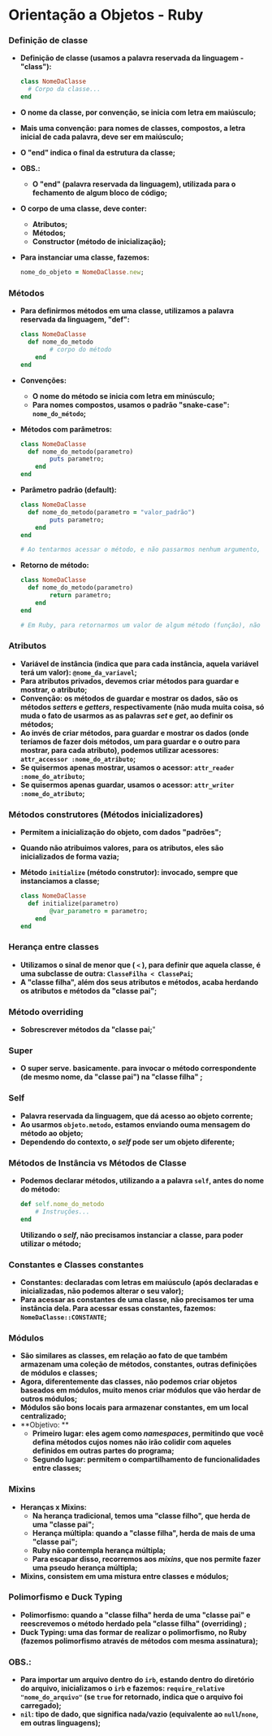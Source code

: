 # Orientação a Objetos - Ruby



### Definição de classe

- **Definição de classe (usamos a palavra reservada da linguagem - "class"):**

  ```ruby
  class NomeDaClasse
  	# Corpo da classe...
  end
  ```

- **O nome da classe, por convenção, se inicia com letra em maiúsculo;**

- **Mais uma convenção: para nomes de classes, compostos, a letra inicial de cada palavra, deve ser em maiúsculo;**

- **O "end" indica o final da estrutura da classe;**

- **OBS.:**

  - **O "end" (palavra reservada da linguagem), utilizada para o fechamento de algum bloco de código;**

- **O corpo de uma classe, deve conter:**

  - **Atributos;**
  - **Métodos;**
  - **Constructor (método de inicialização);**

- **Para instanciar uma classe, fazemos:**

  ```ruby
  nome_do_objeto = NomeDaClasse.new;
  ```



### Métodos

- **Para definirmos métodos em uma classe, utilizamos a palavra reservada da linguagem, "def":**

  ```ruby
  class NomeDaClasse
  	def nome_do_metodo
          # corpo do método
      end
  end
  ```

- **Convenções:**

  - **O nome do método se inicia com letra em minúsculo;**
  - **Para nomes compostos, usamos o padrão "snake-case": `nome_do_método`;**

- **Métodos com parâmetros:**

  ```ruby
  class NomeDaClasse
  	def nome_do_metodo(parametro)
          puts parametro;
      end
  end
  ```

- **Parâmetro padrão (default):**

  ```ruby
  class NomeDaClasse
  	def nome_do_metodo(parametro = "valor_padrão")
          puts parametro;
      end
  end
  
  # Ao tentarmos acessar o método, e não passarmos nenhum argumento, o que será exibido na tela, será o "valor_padrão";
  ```

- **Retorno de método:**

  ```ruby
  class NomeDaClasse
  	def nome_do_metodo(parametro)
          return parametro;
      end
  end
  
  # Em Ruby, para retornarmos um valor de algum método (função), não é necessário utilizar a instrução "return" (ela é opcional). Podemos deixar apenas o que queremos retornar, sem o uso da palavra return;
  ```

  

### Atributos

- **Variável de instância (indica que para cada instância, aquela variável terá um valor): `@nome_da_variavel`;**
- **Para atributos privados, devemos criar métodos para guardar e mostrar, o atributo;**
- **Convenção: os métodos de guardar e mostrar os dados, são os métodos _setters_ e _getters_, respectivamente (não muda muita coisa, só muda o fato de usarmos as as palavras _set_ e _get_, ao definir os métodos;**
- **Ao invés de criar métodos, para guardar e mostrar os dados (onde teríamos de fazer dois métodos, um para guardar e o outro para mostrar, para cada atributo), podemos utilizar acessores: `attr_accessor :nome_do_atributo`;**
- **Se quisermos apenas mostrar, usamos o acessor: `attr_reader :nome_do_atributo`;**
- **Se quisermos apenas guardar, usamos o acessor: `attr_writer :nome_do_atributo`;**



### Métodos construtores (Métodos inicializadores)

- **Permitem a inicialização do objeto, com dados "padrões";**

- **Quando não atribuimos valores, para os atributos, eles são inicializados de forma vazia;**

- **Método `initialize` (método construtor): invocado, sempre que instanciamos a classe;**

  ```ruby
  class NomeDaClasse
  	def initialize(parametro)
          @var_parametro = parametro;
      end
  end
  ```

  

### Herança entre classes

- **Utilizamos o sinal de menor que ( `<` ), para definir que aquela classe, é uma subclasse de outra: `ClasseFilha < ClassePai`;**
- **A "classe filha", além dos seus atributos e métodos, acaba herdando os atributos e métodos da "classe pai";**



### Método overriding

- **Sobrescrever métodos da "classe pai;**"



### Super

- **O super serve. basicamente. para invocar o método correspondente (de mesmo nome, da "classe pai") na "classe filha" ;**



### Self

- **Palavra reservada da linguagem, que dá acesso ao objeto corrente;**
- **Ao usarmos `objeto.metodo`, estamos enviando ouma mensagem do método ao objeto;**
- **Dependendo do contexto, o _self_ pode ser um objeto diferente;**



### Métodos de Instância vs Métodos de Classe

- **Podemos declarar métodos, utilizando a a palavra `self`, antes do nome do método:**

  ```ruby
  def self.nome_do_metodo
      # Instruções...
  end
  ```

  **Utilizando o _self_, não precisamos instanciar a classe, para poder utilizar o método;**



### Constantes e Classes constantes

- **Constantes: declaradas com letras em maiúsculo (após declaradas e inicializadas, não podemos alterar o seu valor);**
- **Para acessar as constantes de uma classe, não precisamos ter uma instância dela. Para acessar essas constantes, fazemos: `NomeDaClasse::CONSTANTE`;**



### Módulos

- **São similares as classes, em relação ao fato de que também armazenam uma coleção de métodos, constantes, outras definições de módulos e classes;**
- **Agora, diferentemente das classes, não podemos criar objetos baseados em módulos, muito menos criar módulos que vão herdar de outros módulos;**
- **Módulos são bons locais para armazenar constantes, em um local centralizado;**
- **Objetivo: **
  - **Primeiro lugar: eles agem como _namespaces_, permitindo que você defina métodos cujos nomes não irão colidir com aqueles definidos em outras partes do programa;**
  - **Segundo lugar: permitem o compartilhamento de funcionalidades entre classes;**



### Mixins

- **Heranças x Mixins:**
  - **Na herança tradicional, temos uma "classe filho", que herda de uma "classe pai";**
  - **Herança múltipla: quando a "classe filha", herda de mais de uma "classe pai";**
  - **Ruby não contempla herança múltipla;**
  - **Para escapar disso, recorremos aos _mixins_, que nos permite fazer uma pseudo herança múltipla;**
- **Mixins, consistem em uma mistura entre classes e módulos;**



### Polimorfismo e Duck Typing

- **Polimorfismo: quando a "classe filha" herda de uma "classe pai" e reescrevemos o método herdado pela "classe filha" (overriding) ;**
- **Duck Typing: uma das formar de realizar o polimorfismo, no  Ruby (fazemos polimorfismo através de métodos com mesma assinatura);**



### OBS.:

- **Para importar um arquivo dentro do `irb`, estando dentro do diretório do arquivo, inicializamos o `irb` e fazemos: `require_relative "nome_do_arquivo"` (se `true` for retornado, indica que o arquivo foi carregado);**
- **`nil`: tipo de dado, que significa nada/vazio (equivalente ao `null`/`none`, em outras linguagens);**



